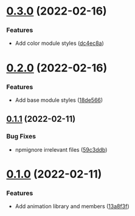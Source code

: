 # [0.3.0](https://github.com/jacecotton/tcds/compare/v0.2.0...v0.3.0) (2022-02-16)


### Features

* Add color module styles ([dc4ec8a](https://github.com/jacecotton/tcds/commit/dc4ec8a1392511350bcca3908ca3f88a186c24ce))



# [0.2.0](https://github.com/jacecotton/tcds/compare/v0.1.1...v0.2.0) (2022-02-16)


### Features

* Add base module styles ([18de566](https://github.com/jacecotton/tcds/commit/18de566d48a29482cba725fa8acd155a089128a1))



## [0.1.1](https://github.com/jacecotton/tcds/compare/v0.1.0...v0.1.1) (2022-02-11)


### Bug Fixes

* npmignore irrelevant files ([59c3ddb](https://github.com/jacecotton/tcds/commit/59c3ddbfcf999d21d7cc4f00c160212c9992b095))



# [0.1.0](https://github.com/jacecotton/tcds/compare/13a8f3fb779415154c15020e474eb187e8f3de9b...v0.1.0) (2022-02-11)


### Features

* Add animation library and members ([13a8f3f](https://github.com/jacecotton/tcds/commit/13a8f3fb779415154c15020e474eb187e8f3de9b))



